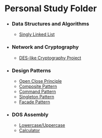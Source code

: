 # Personal Study Folder

- ### Data Structures and Algorithms

  - [Singly Linked List](https://github.com/sasalx/StudyLib/tree/master/Unal/Data%20Str.%20and%20Alg/Singly-Linked-List/Pyt)


- ### Network and Cryptography

  - [DES-like Cryptography Project](https://github.com/sasalx/StudyLib/tree/master/Unal/Network%20and%20Crypto/DES-like%20Project)

- ### Design Patterns

  - [Open Close Principle](https://github.com/sasalx/StudyLib/tree/master/Unal/Design%20Patterns/OCP/Lab1)
  - [Composite Pattern](https://github.com/sasalx/StudyLib/tree/master/Unal/Design%20Patterns/Composite%20Pattern/LAB3)
  - [Command Pattern](https://github.com/sasalx/StudyLib/tree/master/Unal/Design%20Patterns/Command%20Pattern/LAB4)
  - [Singleton Pattern](https://github.com/sasalx/StudyLib/tree/master/Unal/Design%20Patterns/Singleton%20Pattern/LAB6)
  - [Facade Pattern](https://github.com/sasalx/StudyLib/tree/master/Unal/Design%20Patterns/Facade%20Pattern/Lab7)

- ### DOS Assembly
  
  - [Lowercase/Uppercase](https://github.com/sasalx/StudyLib/tree/master/Unal/DOS_Assembly/Lowercase-Uppercase)
  - [Calculator](https://github.com/sasalx/StudyLib/tree/master/Unal/DOS_Assembly/Calculator)